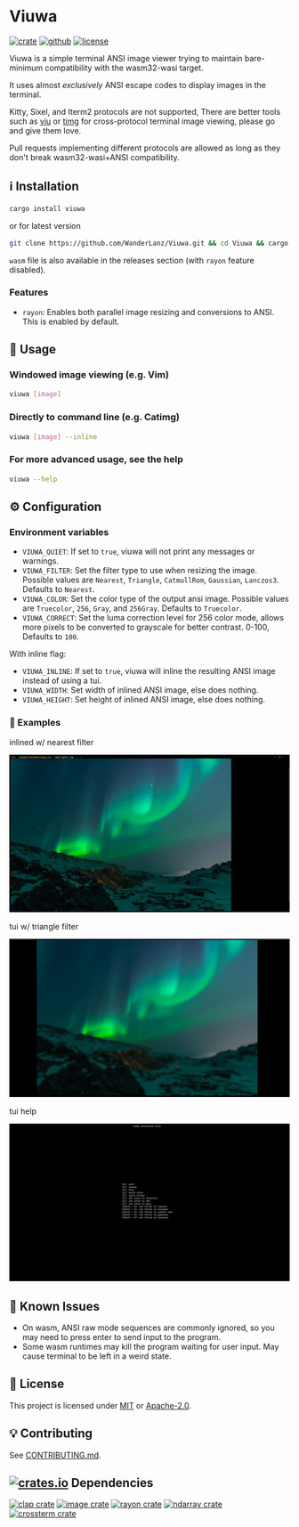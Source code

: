 # Viuwa
[![crate](https://img.shields.io/crates/v/viuwa.svg?style=for-the-badge)](https://crates.io/crates/viuwa) <!-- [![crate all releases](https://img.shields.io/crates/d/viuwa?color=fe7d37&style=for-the-badge)](https://crates.io/crates/viuwa) -->
[![github](https://img.shields.io/github/v/release/WanderLanz/Viuwa?include_prereleases&label=GITHUB&style=for-the-badge)](https://github.com/WanderLanz/Viuwa) <!-- [![github all releases](https://img.shields.io/github/downloads/WanderLanz/Viuwa/total?style=for-the-badge)](https://github.com/WanderLanz/Viuwa/releases) -->
[![license](https://img.shields.io/crates/l/viuwa.svg?style=for-the-badge)](NOTICES.txt)

Viuwa is a simple terminal ANSI image viewer trying to maintain bare-minimum compatibility with the wasm32-wasi target.

It uses almost *exclusively* ANSI escape codes to display
images in the terminal.

Kitty, Sixel, and Iterm2 protocols are not supported,
There are better tools such as [viu](https://github.com/atanunq/viu) or [timg](https://github.com/hzeller/timg) for cross-protocol terminal image viewing, please go and give them love.

Pull requests implementing different protocols are allowed as long as they don't break wasm32-wasi+ANSI compatibility.

## ℹ️ Installation

```bash
cargo install viuwa
```

or for latest version

```bash
git clone https://github.com/WanderLanz/Viuwa.git && cd Viuwa && cargo install --path .
```

`wasm` file is also available in the releases section (with `rayon` feature disabled).

### Features

  - `rayon`: Enables both parallel image resizing and conversions to ANSI. This is enabled by default.

## 🔧 Usage

### Windowed image viewing (e.g. Vim)

```bash
viuwa [image]
```

### Directly to command line (e.g. Catimg)

```bash
viuwa [image] --inline
```

### For more advanced usage, see the help

```bash
viuwa --help
```

## ⚙️ Configuration

### Environment variables

- `VIUWA_QUIET`: If set to `true`, viuwa will not print any messages or warnings.
- `VIUWA_FILTER`: Set the filter type to use when resizing the image. Possible values are `Nearest`, `Triangle`, `CatmullRom`, `Gaussian`, `Lanczos3`. Defaults to `Nearest`.
- `VIUWA_COLOR`: Set the color type of the output ansi image. Possible values are `Truecolor`, `256`, `Gray`, and `256Gray`. Defaults to `Truecolor`.
- `VIUWA_CORRECT`: Set the luma correction level for 256 color mode, allows more pixels to be converted to grayscale for better contrast. 0-100, Defaults to `100`.

With inline flag:

- `VIUWA_INLINE`: If set to `true`, viuwa will inline the resulting ANSI image instead of using a tui.
- `VIUWA_WIDTH`: Set width of inlined ANSI image, else does nothing.
- `VIUWA_HEIGHT`: Set height of inlined ANSI image, else does nothing.

### 📸 Examples

inlined w/ nearest filter

![cli-f1](/img/lights-inline.png)

tui w/ triangle filter

![tui-f2](/img/lights-tui-triangle.png)

tui help

![tui-help](/img/viuwa-tui-help.png)

## 💬 Known Issues

- On wasm, ANSI raw mode sequences are commonly ignored, so you may need to press enter to send input to the program.
- Some wasm runtimes may kill the program waiting for user input. May cause terminal to be left in a weird state.

## 📜 License

This project is licensed under
[MIT](LICENSE-MIT.txt) or [Apache-2.0](LICENSE-APACHE.txt).

## 💡 Contributing

See [CONTRIBUTING.md](CONTRIBUTING.md).

## <a href="https://crates.io"><image alt="crates.io" src="/img/crates-io-favicon.ico.svg"/></a> Dependencies

[![clap crate](https://img.shields.io/static/v1?label=📦&message=clap&color=B94700&style=flat-square)](https://crates.io/crates/clap)
[![image crate](https://img.shields.io/static/v1?label=📦&message=image&color=B94700&style=flat-square)](https://crates.io/crates/image)
[![rayon crate](https://img.shields.io/static/v1?label=📦&message=rayon&color=B94700&style=flat-square)](https://crates.io/crates/rayon)
[![ndarray crate](https://img.shields.io/static/v1?label=📦&message=ndarray&color=B94700&style=flat-square)](https://crates.io/crates/ndarray)
[![crossterm crate](https://img.shields.io/static/v1?label=📦&message=crossterm&color=B94700&style=flat-square)](https://crates.io/crates/crossterm)
